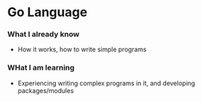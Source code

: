 # Go Language

### What I already know 

* How it works, how to write simple programs

### WHat I am learning 

* Experiencing writing complex programs in it, and developing packages/modules